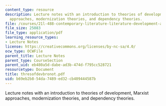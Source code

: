 ```yaml
---
content_type: resource
description: Lecture notes with an introduction to theories of development, Marxist
  approaches, modernization theories, and dependency theories.
file: /courses/21l-488-contemporary-literature-literature-development-and-human-rights-spring-2008/b69eb2b854da7489ed32cb409444587b_thresofdevbronot.pdf
file_size: 25083
file_type: application/pdf
learning_resource_types:
- Lecture Notes
license: https://creativecommons.org/licenses/by-nc-sa/4.0/
ocw_type: OCWFile
parent_title: Lecture Notes
parent_type: CourseSection
parent_uid: eb480a5d-dabe-ad3b-474d-f795cc528721
resourcetype: Document
title: thresofdevbronot.pdf
uid: b69eb2b8-54da-7489-ed32-cb409444587b
---
```

Lecture notes with an introduction to theories of development, Marxist approaches, modernization theories, and dependency theories.